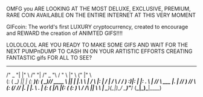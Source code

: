 OMFG you ARE LOOKING AT THE MOST DELUXE, EXCLUSIVE, PREMIUM, RARE COIN
AVAILABLE ON THE ENTIRE INTERNET AT THIS VERY MOMENT

GIFcoin: The world's first LUXURY cryptocurrency,
created to encourage and REWARD the creation of ANIMTED GIFS!!!!

LOLOLOLOL ARE YOU READY TO MAKE SOME GIFS AND WAIT FOR THE NEXT PUMPnDUMP
TO CASH IN ON YOUR ARTISTIC EFFORTS CREATING FANTASTIC gifs FOR ALL TO SEE?

  _______   __     _______   ______    ______    __    _____  ___   
 /" _   "| |" \   /"     "| /" _  "\  /    " \  |" \  (\"   \|"  \  
(: ( \___) ||  | (: ______)(: ( \___)// ____  \ ||  | |.\\   \    | 
 \/ \      |:  |  \/    |   \/ \    /  /    ) :)|:  | |: \.   \\  | 
 //  \ ___ |.  |  // ___)   //  \ _(: (____/ // |.  | |.  \    \. | 
(:   _(  _|/\  |\(:  (     (:   _) \\        /  /\  |\|    \    \ | 
 \_______)(__\_|_)\__/      \_______)\"_____/  (__\_|_)\___|\____\) 

